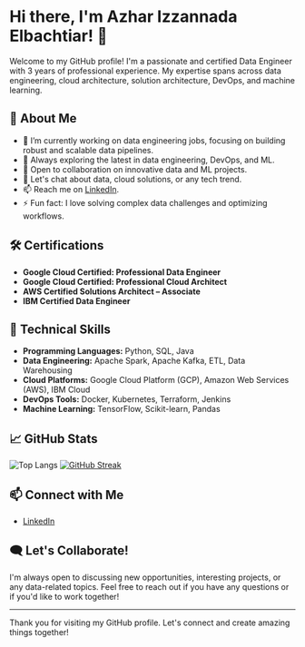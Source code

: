 # Hi there, I'm Azhar Izzannada Elbachtiar! 👋

Welcome to my GitHub profile! I'm a passionate and certified Data Engineer with 3 years of professional experience. My expertise spans across data engineering, cloud architecture, solution architecture, DevOps, and machine learning.

## 🚀 About Me

- 🔭 I’m currently working on data engineering jobs, focusing on building robust and scalable data pipelines.
- 🚀 Always exploring the latest in data engineering, DevOps, and ML.
- 🤝 Open to collaboration on innovative data and ML projects.
- 💬 Let's chat about data, cloud solutions, or any tech trend.
- 📫 Reach me on [LinkedIn](https://www.linkedin.com/in/azharizz/).
- ⚡ Fun fact: I love solving complex data challenges and optimizing workflows.

## 🛠️ Certifications

- **Google Cloud Certified: Professional Data Engineer**
- **Google Cloud Certified: Professional Cloud Architect**
- **AWS Certified Solutions Architect – Associate**
- **IBM Certified Data Engineer**

## 💼 Technical Skills

- **Programming Languages:** Python, SQL, Java
- **Data Engineering:** Apache Spark, Apache Kafka, ETL, Data Warehousing
- **Cloud Platforms:** Google Cloud Platform (GCP), Amazon Web Services (AWS), IBM Cloud
- **DevOps Tools:** Docker, Kubernetes, Terraform, Jenkins
- **Machine Learning:** TensorFlow, Scikit-learn, Pandas

## 📈 GitHub Stats

![Top Langs](https://github-readme-stats.vercel.app/api/top-langs/?username=azharizz&layout=compact&theme=algolia)
[![GitHub Streak](https://streak-stats.demolab.com?user=azharizz&theme=sunset-gradient)](https://git.io/streak-stats)


## 📫 Connect with Me

- [LinkedIn](https://www.linkedin.com/in/azharizz/)

## 🗨️ Let's Collaborate!

I'm always open to discussing new opportunities, interesting projects, or any data-related topics. Feel free to reach out if you have any questions or if you'd like to work together!

---

Thank you for visiting my GitHub profile. Let's connect and create amazing things together!
